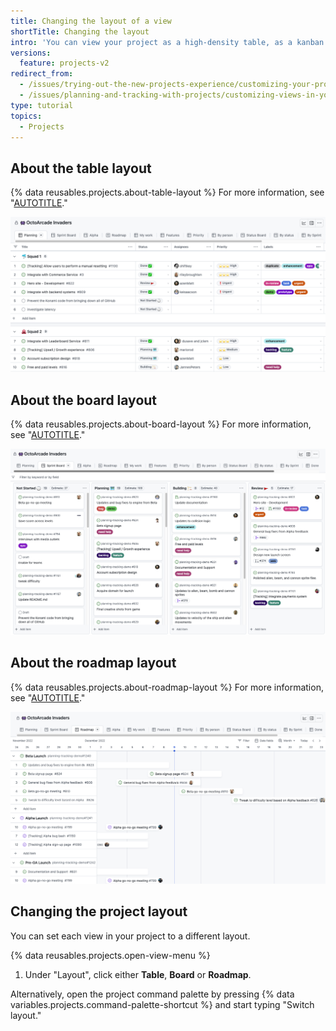 ```yaml
---
title: Changing the layout of a view
shortTitle: Changing the layout
intro: 'You can view your project as a high-density table, as a kanban board, or as a timeline-style roadmap.'
versions:
  feature: projects-v2
redirect_from:
  - /issues/trying-out-the-new-projects-experience/customizing-your-project-views
  - /issues/planning-and-tracking-with-projects/customizing-views-in-your-project/customizing-a-view
type: tutorial
topics:
  - Projects
---
```


## About the table layout

{% data reusables.projects.about-table-layout %} For more information, see "[AUTOTITLE](/issues/planning-and-tracking-with-projects/customizing-views-in-your-project/customizing-the-table-layout)."

![Screenshot showing an example table layout.](/assets/images/help/projects-v2/example-table.png)

## About the board layout

{% data reusables.projects.about-board-layout %} For more information, see "[AUTOTITLE](/issues/planning-and-tracking-with-projects/customizing-views-in-your-project/customizing-the-board-layout)."

![Screenshot showing an example board layout.](/assets/images/help/projects-v2/example-board.png)

## About the roadmap layout

{% data reusables.projects.about-roadmap-layout %} For more information, see "[AUTOTITLE](/issues/planning-and-tracking-with-projects/customizing-views-in-your-project/customizing-the-roadmap-layout)."

![Screenshot showing an example roadmap layout.](/assets/images/help/projects-v2/example-roadmap.png)

## Changing the project layout

You can set each view in your project to a different layout.

{% data reusables.projects.open-view-menu %}
1. Under "Layout", click either **Table**, **Board** or **Roadmap**.

Alternatively, open the project command palette by pressing {% data variables.projects.command-palette-shortcut %} and start typing "Switch layout."
